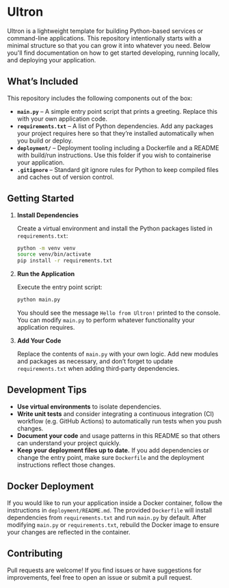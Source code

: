 # Ultron

Ultron is a lightweight template for building Python-based services or command-line applications. This repository intentionally starts with a minimal structure so that you can grow it into whatever you need. Below you'll find documentation on how to get started developing, running locally, and deploying your application.

## What’s Included

This repository includes the following components out of the box:

- **`main.py`** – A simple entry point script that prints a greeting. Replace this with your own application code.
- **`requirements.txt`** – A list of Python dependencies. Add any packages your project requires here so that they’re installed automatically when you build or deploy.
- **`deployment/`** – Deployment tooling including a Dockerfile and a README with build/run instructions. Use this folder if you wish to containerise your application.
- **`.gitignore`** – Standard git ignore rules for Python to keep compiled files and caches out of version control.

## Getting Started

1. **Install Dependencies**

   Create a virtual environment and install the Python packages listed in `requirements.txt`:

   ```bash
   python -m venv venv
   source venv/bin/activate
   pip install -r requirements.txt
   ```

2. **Run the Application**

   Execute the entry point script:

   ```bash
   python main.py
   ```

   You should see the message `Hello from Ultron!` printed to the console. You can modify `main.py` to perform whatever functionality your application requires.

3. **Add Your Code**

   Replace the contents of `main.py` with your own logic. Add new modules and packages as necessary, and don’t forget to update `requirements.txt` when adding third‑party dependencies.

## Development Tips

- **Use virtual environments** to isolate dependencies.
- **Write unit tests** and consider integrating a continuous integration (CI) workflow (e.g. GitHub Actions) to automatically run tests when you push changes.
- **Document your code** and usage patterns in this README so that others can understand your project quickly.
- **Keep your deployment files up to date.** If you add dependencies or change the entry point, make sure `Dockerfile` and the deployment instructions reflect those changes.

## Docker Deployment

If you would like to run your application inside a Docker container, follow the instructions in `deployment/README.md`. The provided `Dockerfile` will install dependencies from `requirements.txt` and run `main.py` by default. After modifying `main.py` or `requirements.txt`, rebuild the Docker image to ensure your changes are reflected in the container.

## Contributing

Pull requests are welcome! If you find issues or have suggestions for improvements, feel free to open an issue or submit a pull request.
